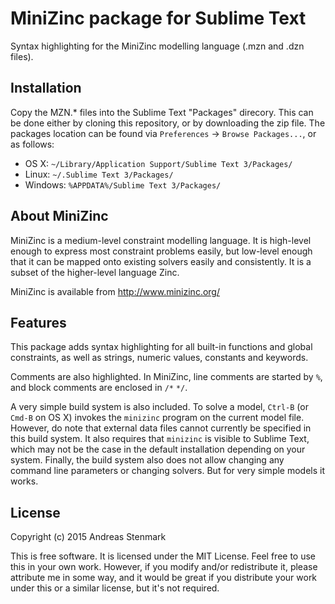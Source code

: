 # MiniZinc package for Sublime Text

Syntax highlighting for the MiniZinc modelling language (.mzn and .dzn files).

## Installation

Copy the MZN.* files into the Sublime Text "Packages" direcory.  This can be done either by cloning this repository, or by downloading the zip file.  The packages location can be found via `Preferences` -> `Browse Packages...`, or as follows:

* OS X:
    `~/Library/Application Support/Sublime Text 3/Packages/`
* Linux:
    `~/.Sublime Text 3/Packages/`
* Windows:
    `%APPDATA%/Sublime Text 3/Packages/`

## About MiniZinc

MiniZinc is a medium-level constraint modelling language. It is high-level enough to express most constraint problems easily, but low-level enough that it can be mapped onto existing solvers easily and consistently. It is a subset of the higher-level language Zinc. 

MiniZinc is available from http://www.minizinc.org/

## Features

This package adds syntax highlighting for all built-in functions and global constraints, as well as strings, numeric values, constants and keywords.

Comments are also highlighted. In MiniZinc, line comments are started by `%`, and block comments are enclosed in `/*` `*/`.

A very simple build system is also included.  To solve a model, `Ctrl-B` (or `Cmd-B` on OS X) invokes the `minizinc` program on the current model file.  However, do note that external data files cannot currently be specified in this build system.  It also requires that `minizinc` is visible to Sublime Text, which may not be the case in the default installation depending on your system.  Finally, the build system also does not allow changing any command line parameters or changing solvers.  But for very simple models it works.

## License

Copyright (c) 2015 Andreas Stenmark

This is free software. It is licensed under the MIT License. Feel free to use this in your own work. However, if you modify and/or redistribute it, please attribute me in some way, and it would be great if you distribute your work under this or a similar license, but it's not required.
